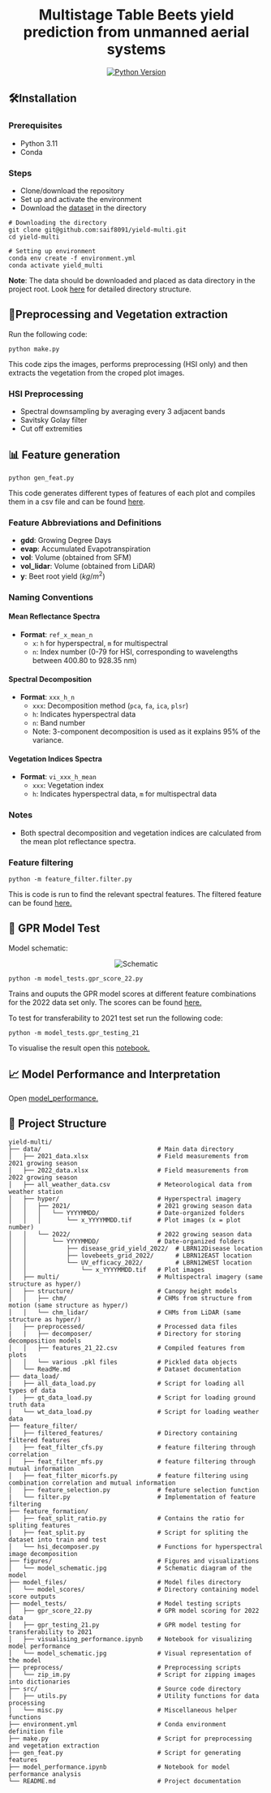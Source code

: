 <div align="center">

# Multistage Table Beets yield prediction from unmanned aerial systems

[![Python Version](https://img.shields.io/badge/python-3.11-blue.svg)](https://python.org)

</div>

## 🛠️**Installation**
### Prerequisites
- Python 3.11
- Conda
### Steps
- Clone/download the repository 
- Set up and activate the environment 
- Download the [dataset](https://data.mendeley.com/datasets/d9d5h5xbr5/1) in the directory
```shell
# Downloading the directory
git clone git@github.com:saif8091/yield-multi.git
cd yield-multi

# Setting up environment
conda env create -f environment.yml
conda activate yield_multi
```
**Note**: The data should be downloaded and placed as data directory in the project root. Look [here](#project-structure) for detailed directory structure.
## 🔄**Preprocessing and Vegetation extraction**
Run the following code:
```shell
python make.py
```
This code zips the images, performs preprocessing (HSI only) and then extracts the vegetation from the croped plot images.

### **HSI Preprocessing**
* Spectral downsampling by averaging every 3 adjacent bands
* Savitsky Golay filter
* Cut off extremities

## 📊 **Feature generation**
```shell
python gen_feat.py
```
This code generates different types of features of each plot and compiles them in a csv file and can be found [here](data/preprocessed/features_21_22.csv).

### Feature Abbreviations and Definitions

- **gdd**: Growing Degree Days
- **evap**: Accumulated Evapotranspiration
- **vol**: Volume (obtained from SFM)
- **vol_lidar**: Volume (obtained from LiDAR)
- **y**: Beet root yield ($kg/m^2$)

### Naming Conventions

#### Mean Reflectance Spectra
- **Format**: `ref_x_mean_n`
  - `x`: `h` for hyperspectral, `m` for multispectral
  - `n`: Index number (0-79 for HSI, corresponding to wavelengths between 400.80 to 928.35 nm)

#### Spectral Decomposition
- **Format**: `xxx_h_n`
  - `xxx`: Decomposition method (`pca`, `fa`, `ica`, `plsr`)
  - `h`: Indicates hyperspectral data
  - `n`: Band number
  - Note: 3-component decomposition is used as it explains 95% of the variance.

#### Vegetation Indices Spectra
- **Format**: `vi_xxx_h_mean`
  - `xxx`: Vegetation index
  - `h`: Indicates hyperspectral data, `m` for multispectral data

### Notes
- Both spectral decomposition and vegetation indices are calculated from the mean plot reflectance spectra.

### **Feature filtering**
```shell
python -m feature_filter.filter.py
```
This is code is run to find the relevant spectral features. The filtered feature can be found [here.](feature_filter/filtered_features)

## 🧪 **GPR Model Test**
Model schematic:
<p align="center">
  <img src="figures/model_schematic.jpg" alt="Schematic">
</p>

```shell
python -m model_tests.gpr_score_22.py
```
Trains and ouputs the GPR model scores at different feature combinations for the 2022 data set only. The scores can be found [here.](model_files/model_scores)

To test for transferability to 2021 test set run the following code:
```shell
python -m model_tests.gpr_testing_21
```
To visualise the result open this [notebook.](model_tests/visualising_performance.ipynb)

## 📈 **Model Performance and Interpretation**
Open [model_performance.](model_performance.ipynb)

## 📁 **Project Structure**
```
yield-multi/
├── data/                                # Main data directory
│   ├── 2021_data.xlsx                   # Field measurements from 2021 growing season
│   ├── 2022_data.xlsx                   # Field measurements from 2022 growing season
│   ├── all_weather_data.csv             # Meteorological data from weather station
│   ├── hyper/                           # Hyperspectral imagery
│   │   ├── 2021/                        # 2021 growing season data
│   │   │   └── YYYYMMDD/                # Date-organized folders
│   │   │       └── x_YYYYMMDD.tif       # Plot images (x = plot number)
│   │   └── 2022/                        # 2022 growing season data
│   │       └── YYYYMMDD/                # Date-organized folders
│   │           ├── disease_grid_yield_2022/  # LBRN12Disease location
│   │           ├── lovebeets_grid_2022/      # LBRN12EAST location
│   │           └── UV_efficacy_2022/         # LBRN12WEST location
│   │               └── x_YYYYMMDD.tif   # Plot images
│   ├── multi/                           # Multispectral imagery (same structure as hyper/)
│   ├── structure/                       # Canopy height models
│   │   ├── chm/                         # CHMs from structure from motion (same structure as hyper/)
│   │   └── chm_lidar/                   # CHMs from LiDAR (same structure as hyper/)
│   ├── preprocessed/                    # Processed data files
|   |   ├── decomposer/                  # Directory for storing decomposition models
│   │   ├── features_21_22.csv           # Compiled features from plots
│   │   └── various .pkl files           # Pickled data objects
│   └── ReadMe.md                        # Dataset documentation
├── data_load/
|   ├── all_data_load.py                 # Script for loading all types of data
|   ├── gt_data_load.py                  # Script for loading ground truth data
|   └── wt_data_load.py                  # Script for loading weather data
├── feature_filter/
│   ├── filtered_features/               # Directory containing filtered features                      
│   ├── feat_filter_cfs.py               # feature filtering through correlation
│   ├── feat_filter_mfs.py               # feature filtering through mutual information
│   ├── feat_filter_micorfs.py           # feature filtering using combination correlation and mutual information
│   ├── feature_selection.py             # feature selection function
|   └── filter.py                        # Implementation of feature filtering
├── feature_formation/                   
|   ├── feat_split_ratio.py              # Contains the ratio for spliting features
|   ├── feat_split.py                    # Script for spliting the dataset into train and test
│   └── hsi_decomposer.py                # Functions for hyperspectral image decomposition
├── figures/                             # Figures and visualizations
│   └── model_schematic.jpg              # Schematic diagram of the model
├── model_files/                         # Model files directory
│   └── model_scores/                    # Directory containing model score outputs
├── model_tests/                         # Model testing scripts
│   ├── gpr_score_22.py                  # GPR model scoring for 2022 data
│   ├── gpr_testing_21.py                # GPR model testing for transferability to 2021
│   ├── visualising_performance.ipynb    # Notebook for visualizing model performance
│   └── model_schematic.jpg              # Visual representation of the model
├── preprocess/                          # Preprocessing scripts
│   └── zip_im.py                        # Script for zipping images into dictionaries
├── src/                                 # Source code directory
│   ├── utils.py                         # Utility functions for data processing
│   └── misc.py                          # Miscellaneous helper functions
├── environment.yml                      # Conda environment definition file
├── make.py                              # Script for preprocessing and vegetation extraction
├── gen_feat.py                          # Script for generating features
├── model_performance.ipynb              # Notebook for model performance analysis
└── README.md                            # Project documentation
```